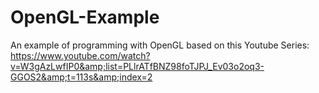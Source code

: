 # OpenGL-Example
An example of programming with OpenGL based on this Youtube Series: https://www.youtube.com/watch?v=W3gAzLwfIP0&amp;list=PLlrATfBNZ98foTJPJ_Ev03o2oq3-GGOS2&amp;t=113s&amp;index=2
